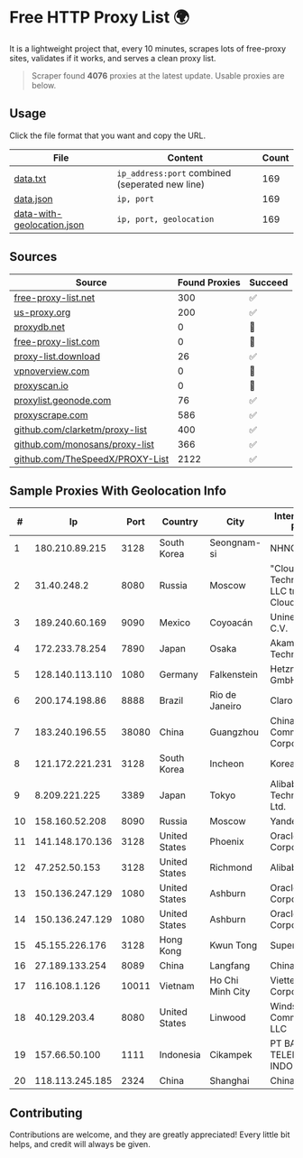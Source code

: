 
# Free HTTP Proxy List 🌍

It is a lightweight project that, every 10 minutes, scrapes lots of free-proxy sites, validates if it works, and serves a clean proxy list.


> Scraper found **4076** proxies at the latest update. Usable proxies are below.

## Usage

Click the file format that you want and copy the URL.


|File|Content|Count|
|----|-------|-----|
|[data.txt](https://raw.githubusercontent.com/themiralay/Proxy-List-World/master/data.txt)|`ip_address:port` combined (seperated new line)|169|
|[data.json](https://raw.githubusercontent.com/themiralay/Proxy-List-World/master/data.json)|`ip, port`|169|
|[data-with-geolocation.json](https://raw.githubusercontent.com/themiralay/Proxy-List-World/master/data-with-geolocation.json)|`ip, port, geolocation`|169|

## Sources

|Source|Found Proxies|Succeed|
|------|-------------|-------|
|[free-proxy-list.net](https://free-proxy-list.net)|300|✅|
|[us-proxy.org](https://www.us-proxy.org)|200|✅|
|[proxydb.net](http://proxydb.net)|0|🚫|
|[free-proxy-list.com](https://free-proxy-list.com/?page=&port=&type%5B%5D=http&type%5B%5D=https&up_time=0&search=Search)|0|🚫|
|[proxy-list.download](https://www.proxy-list.download/HTTP)|26|✅|
|[vpnoverview.com](https://vpnoverview.com/privacy/anonymous-browsing/free-proxy-servers)|0|🚫|
|[proxyscan.io](https://www.proxyscan.io)|0|🚫|
|[proxylist.geonode.com](https://proxylist.geonode.com/api/proxy-list?limit=300&page=1&sort_by=lastChecked&sort_type=desc&protocols=http,https)|76|✅|
|[proxyscrape.com](https://api.proxyscrape.com/v2/?request=displayproxies&protocol=http&timeout=10000&country=all&ssl=all&anonymity=all)|586|✅|
|[github.com/clarketm/proxy-list](https://raw.githubusercontent.com/clarketm/proxy-list/master/proxy-list-raw.txt)|400|✅|
|[github.com/monosans/proxy-list](https://raw.githubusercontent.com/monosans/proxy-list/main/proxies/http.txt)|366|✅|
|[github.com/TheSpeedX/PROXY-List](https://raw.githubusercontent.com/TheSpeedX/PROXY-List/master/http.txt)|2122|✅|


## Sample Proxies With Geolocation Info

|#|Ip|Port|Country|City|Internet Service Provider|
|-|--|----|-------|----|-------------------------|
|1|180.210.89.215|3128|South Korea|Seongnam-si|NHNCLOUD|
|2|31.40.248.2|8080|Russia|Moscow|"Cloud Technologies" LLC trading as Cloud.ru|
|3|189.240.60.169|9090|Mexico|Coyoacán|Uninet S.A. de C.V.|
|4|172.233.78.254|7890|Japan|Osaka|Akamai Technologies, Inc.|
|5|128.140.113.110|1080|Germany|Falkenstein|Hetzner Online GmbH|
|6|200.174.198.86|8888|Brazil|Rio de Janeiro|Claro S.A|
|7|183.240.196.55|38080|China|Guangzhou|China Mobile Communications Corporation|
|8|121.172.221.231|3128|South Korea|Incheon|Korea Telecom|
|9|8.209.221.225|3389|Japan|Tokyo|Alibaba (US) Technology Co., Ltd.|
|10|158.160.52.208|8090|Russia|Moscow|Yandex.Cloud LLC|
|11|141.148.170.136|3128|United States|Phoenix|Oracle Corporation|
|12|47.252.50.153|3128|United States|Richmond|Alibaba Cloud LLC|
|13|150.136.247.129|1080|United States|Ashburn|Oracle Corporation|
|14|150.136.247.129|1080|United States|Ashburn|Oracle Corporation|
|15|45.155.226.176|3128|Hong Kong|Kwun Tong|Superhub Limited|
|16|27.189.133.254|8089|China|Langfang|Chinanet|
|17|116.108.1.126|10011|Vietnam|Ho Chi Minh City|Viettel Corporation|
|18|40.129.203.4|8080|United States|Linwood|Windstream Communications LLC|
|19|157.66.50.100|1111|Indonesia|Cikampek|PT BARAYA TELEKOMUNIKASI INDONESIA|
|20|118.113.245.185|2324|China|Shanghai|Chinanet|



## Contributing

Contributions are welcome, and they are greatly appreciated! Every
little bit helps, and credit will always be given.

